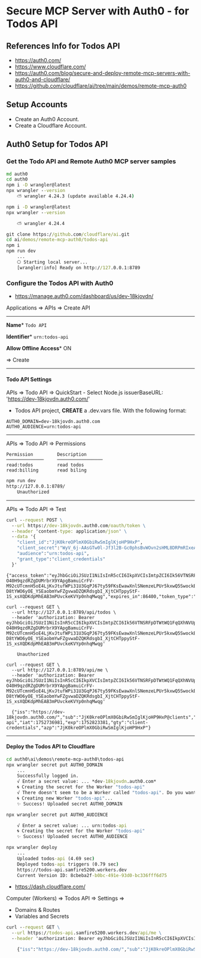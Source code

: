 # Secure MCP Server with Auth0 - for Todos API

## References Info for Todos API

- https://auth0.com/
- https://www.cloudflare.com/
- https://auth0.com/blog/secure-and-deploy-remote-mcp-servers-with-auth0-and-cloudflare/
- https://github.com/cloudflare/ai/tree/main/demos/remote-mcp-auth0

## Setup Accounts

- Create an Auth0 Account.
- Create a Cloudflare Account.

## Auth0 Setup for Todos API

### Get the Todo API and Remote Auth0 MCP server samples

```cmd
md auth0
cd auth0
npm i -D wrangler@latest
npx wrangler --version
    ⛅️ wrangler 4.24.3 (update available 4.24.4)

npm i -D wrangler@latest
npx wrangler --version  

    ⛅️ wrangler 4.24.4

```

```cmd
git clone https://github.com/cloudflare/ai.git
cd ai/demos/remote-mcp-auth0/todos-api
npm i
npm run dev
    ...
    ⎔ Starting local server...
    [wrangler:info] Ready on http://127.0.0.1:8789
```

### Configure the Todos API with Auth0

- https://manage.auth0.com/dashboard/us/dev-18kjovdn/

Applications => APIs => Create API

---

**Name**\*
`Todo API`

**Identifier**\*
`urn:todos-api`

**Allow Offline Access**\*
ON

=> Create

---

#### Todo API Settings

APIs => Todo API => QuickStart
    - Select Node.js
        issuerBaseURL: 'https://dev-18kjovdn.auth0.com/'

- Todos API project, **CREATE** a .dev.vars file. With the following format:

```dotenv
AUTH0_DOMAIN=dev-18kjovdn.auth0.com
AUTH0_AUDIENCE=urn:todos-api
```

---

APIs => Todo API => Permissions

```note
Permission         Description
──────────────     ─────────────────
read:todos         read todos
read:billing       read biling
```

```cmd
npm run dev
http://127.0.0.1:8789/
    Unauthorized
```

---

APIs => Todo API => Test

```cmd
curl --request POST \
  --url https://dev-18kjovdn.auth0.com/oauth/token \
  --header 'content-type: application/json' \
  --data '{
    "client_id":"JjK0kreOPlmX0GbiRwSmIglKjoHP9HxP",
    "client_secret":"WyV_6j-AAsGTw0l-Jf3l2B-Gc0phsBvWOvn2sHML8DRPmRIxeA6WXZTobl9LNVRc",
    "audience":"urn:todos-api",
    "grant_type":"client_credentials"
  }'

```

```note
{"access_token":"eyJhbGciOiJSUzI1NiIsInR5cCI6IkpXVCIsImtpZCI6Ik56VTNSRFpDTWtWQ1FqQXhNVUpETnprM05EWTFSamd4TUVRNVFqSTRSVEpCTUVNMk1Ua3hPUSJ9.eyJpc3MiOiJodHRwczovL2Rldi0xOGtqb3Zkbi5hdXRoMC5jb20vIiwic3ViIjoiSmpLMGtyZU9QbG1YMEdiaVJ3U21JZ2xLam9IUDlIeFBAY2xpZW50cyIsImF1ZCI6InVybjp0b2Rvcy1hcGkiLCJpYXQiOjE3NTI3MzY5ODEsImV4cCI6MTc1MjgyMzM4MSwiZ3R5IjoiY2xpZW50LWNyZWRlbnRpYWxzIiwiYXpwIjoiSmpLMGtyZU9QbG1YMEdiaVJ3U21JZ2xLam9IUDlIeFAifQ.XGbuFKjl9DVb8Lspsgxvyykh5VQeHLLXnIreO35BGJ9_d3Vo_qnQHISbMzEYREW30P65aFWXxDKYEhJNQSyv7lBdrRiFpv8lt25GP99VZppB4vNqG_cydPmygz-O40H9qzdRZgDUMrbrX9YApgBamuiCrFV-M92cUTcmnH5oE4LjKvJtufWPi31U3GqPJ67ty59FKsEwawXnlSNemzeLPUr5kxwQ5SwockBbYiKJ9Lwrbidd495Tan7S6JYau5f-D8tYWO6yOE_YSEaobmYwFZgvwaDZQKRdsgbI_XjtCHTppyStF-1S_xsXQDKdpMhEAB3mPUvckeKVYp0nhqMwqg","expires_in":86400,"token_type":"Bearer"}

```

```Sending
curl --request GET \
  --url http://127.0.0.1:8789/api/todos \
  --header 'authorization: Bearer eyJhbGciOiJSUzI1NiIsInR5cCI6IkpXVCIsImtpZCI6Ik56VTNSRFpDTWtWQ1FqQXhNVUpETnprM05EWTFSamd4TUVRNVFqSTRSVEpCTUVNMk1Ua3hPUSJ9.eyJpc3MiOiJodHRwczovL2Rldi0xOGtqb3Zkbi5hdXRoMC5jb20vIiwic3ViIjoiSmpLMGtyZU9QbG1YMEdiaVJ3U21JZ2xLam9IUDlIeFBAY2xpZW50cyIsImF1ZCI6InVybjp0b2Rvcy1hcGkiLCJpYXQiOjE3NTI3MzY5ODEsImV4cCI6MTc1MjgyMzM4MSwiZ3R5IjoiY2xpZW50LWNyZWRlbnRpYWxzIiwiYXpwIjoiSmpLMGtyZU9QbG1YMEdiaVJ3U21JZ2xLam9IUDlIeFAifQ.XGbuFKjl9DVb8Lspsgxvyykh5VQeHLLXnIreO35BGJ9_d3Vo_qnQHISbMzEYREW30P65aFWXxDKYEhJNQSyv7lBdrRiFpv8lt25GP99VZppB4vNqG_cydPmygz-O40H9qzdRZgDUMrbrX9YApgBamuiCrFV-M92cUTcmnH5oE4LjKvJtufWPi31U3GqPJ67ty59FKsEwawXnlSNemzeLPUr5kxwQ5SwockBbYiKJ9Lwrbidd495Tan7S6JYau5f-D8tYWO6yOE_YSEaobmYwFZgvwaDZQKRdsgbI_XjtCHTppyStF-1S_xsXQDKdpMhEAB3mPUvckeKVYp0nhqMwqg'

    Unauthorized

curl --request GET \
  --url http://127.0.0.1:8789/api/me \
  --header 'authorization: Bearer eyJhbGciOiJSUzI1NiIsInR5cCI6IkpXVCIsImtpZCI6Ik56VTNSRFpDTWtWQ1FqQXhNVUpETnprM05EWTFSamd4TUVRNVFqSTRSVEpCTUVNMk1Ua3hPUSJ9.eyJpc3MiOiJodHRwczovL2Rldi0xOGtqb3Zkbi5hdXRoMC5jb20vIiwic3ViIjoiSmpLMGtyZU9QbG1YMEdiaVJ3U21JZ2xLam9IUDlIeFBAY2xpZW50cyIsImF1ZCI6InVybjp0b2Rvcy1hcGkiLCJpYXQiOjE3NTI3MzY5ODEsImV4cCI6MTc1MjgyMzM4MSwiZ3R5IjoiY2xpZW50LWNyZWRlbnRpYWxzIiwiYXpwIjoiSmpLMGtyZU9QbG1YMEdiaVJ3U21JZ2xLam9IUDlIeFAifQ.XGbuFKjl9DVb8Lspsgxvyykh5VQeHLLXnIreO35BGJ9_d3Vo_qnQHISbMzEYREW30P65aFWXxDKYEhJNQSyv7lBdrRiFpv8lt25GP99VZppB4vNqG_cydPmygz-O40H9qzdRZgDUMrbrX9YApgBamuiCrFV-M92cUTcmnH5oE4LjKvJtufWPi31U3GqPJ67ty59FKsEwawXnlSNemzeLPUr5kxwQ5SwockBbYiKJ9Lwrbidd495Tan7S6JYau5f-D8tYWO6yOE_YSEaobmYwFZgvwaDZQKRdsgbI_XjtCHTppyStF-1S_xsXQDKdpMhEAB3mPUvckeKVYp0nhqMwqg'  

  {"iss":"https://dev-18kjovdn.auth0.com/","sub":"JjK0kreOPlmX0GbiRwSmIglKjoHP9HxP@clients","aud":"urn:todos-api","iat":1752736981,"exp":1752823381,"gty":"client-credentials","azp":"JjK0kreOPlmX0GbiRwSmIglKjoHP9HxP"}
```

---

#### Deploy the Todos API to Cloudflare

```cmd
cd auth0\ai\demos\remote-mcp-auth0\todos-api
npx wrangler secret put AUTH0_DOMAIN
    ...
    Successfully logged in.
    √ Enter a secret value: ... *dev-18kjovdn.auth0.com*
    🌀 Creating the secret for the Worker "todos-api"
    √ There doesn't seem to be a Worker called "todos-api". Do you want to create a new Worker with that name and add secrets to it? ... yes
    🌀 Creating new Worker "todos-api"...
    ✨ Success! Uploaded secret AUTH0_DOMAIN

npx wrangler secret put AUTH0_AUDIENCE

    √ Enter a secret value: ... urn:todos-api
    🌀 Creating the secret for the Worker "todos-api"
    ✨ Success! Uploaded secret AUTH0_AUDIENCE

npx wrangler deploy
    ...
    Uploaded todos-api (4.69 sec)
    Deployed todos-api triggers (0.79 sec)
    https://todos-api.samfire5200.workers.dev
    Current Version ID: 8cbeba2f-b0bc-491e-93d0-bc336fff6d75

```

- https://dash.cloudflare.com/

Computer (Workers) => Todos API => Settings =>

- Domains & Routes
- Variables and Secrets

```cmd
curl --request GET \
  --url https://todos-api.samfire5200.workers.dev/api/me \
  --header 'authorization: Bearer eyJhbGciOiJSUzI1NiIsInR5cCI6IkpXVCIsImtpZCI6Ik56VTNSRFpDTWtWQ1FqQXhNVUpETnprM05EWTFSamd4TUVRNVFqSTRSVEpCTUVNMk1Ua3hPUSJ9.eyJpc3MiOiJodHRwczovL2Rldi0xOGtqb3Zkbi5hdXRoMC5jb20vIiwic3ViIjoiSmpLMGtyZU9QbG1YMEdiaVJ3U21JZ2xLam9IUDlIeFBAY2xpZW50cyIsImF1ZCI6InVybjp0b2Rvcy1hcGkiLCJpYXQiOjE3NTI3MzY5ODEsImV4cCI6MTc1MjgyMzM4MSwiZ3R5IjoiY2xpZW50LWNyZWRlbnRpYWxzIiwiYXpwIjoiSmpLMGtyZU9QbG1YMEdiaVJ3U21JZ2xLam9IUDlIeFAifQ.XGbuFKjl9DVb8Lspsgxvyykh5VQeHLLXnIreO35BGJ9_d3Vo_qnQHISbMzEYREW30P65aFWXxDKYEhJNQSyv7lBdrRiFpv8lt25GP99VZppB4vNqG_cydPmygz-O40H9qzdRZgDUMrbrX9YApgBamuiCrFV-M92cUTcmnH5oE4LjKvJtufWPi31U3GqPJ67ty59FKsEwawXnlSNemzeLPUr5kxwQ5SwockBbYiKJ9Lwrbidd495Tan7S6JYau5f-D8tYWO6yOE_YSEaobmYwFZgvwaDZQKRdsgbI_XjtCHTppyStF-1S_xsXQDKdpMhEAB3mPUvckeKVYp0nhqMwqg'  

    {"iss":"https://dev-18kjovdn.auth0.com/","sub":"JjK0kreOPlmX0GbiRwSmIglKjoHP9HxP@clients","aud":"urn:todos-api","iat":1752736981,"exp":1752823381,"gty":"client-credentials","azp":"JjK0kreOPlmX0GbiRwSmIglKjoHP9HxP"}

```
